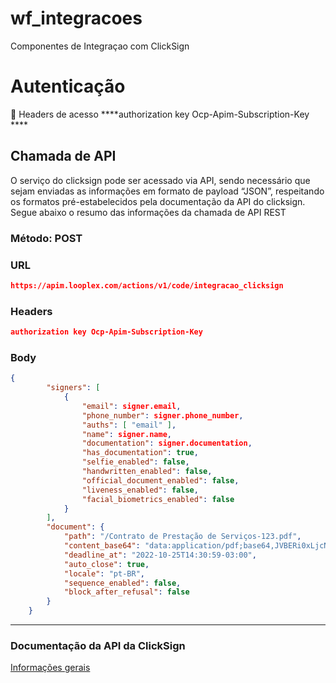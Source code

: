 # wf_integracoes
Componentes de Integraçao com ClickSign
# Autenticação

<aside>
🔐 Headers de acesso
****authorization key Ocp-Apim-Subscription-Key
****

</aside>

## Chamada de API

O serviço do clicksign pode ser acessado via API, sendo necessário que sejam enviadas as informações em formato de payload “JSON”, respeitando os formatos pré-estabelecidos pela documentação da API do clicksign. Segue abaixo o resumo das informações da chamada de API REST

### Método: POST

### URL

```json
https://apim.looplex.com/actions/v1/code/integracao_clicksign
```

### Headers

```json
authorization key Ocp-Apim-Subscription-Key
```

### Body

```json
{
        "signers": [
            {
                "email": signer.email,
                "phone_number": signer.phone_number,
                "auths": [ "email" ],
                "name": signer.name,
                "documentation": signer.documentation,
                "has_documentation": true,
                "selfie_enabled": false,
                "handwritten_enabled": false,
                "official_document_enabled": false,
                "liveness_enabled": false,
                "facial_biometrics_enabled": false  
            }
        ],
        "document": {
            "path": "/Contrato de Prestação de Serviços-123.pdf",
            "content_base64": "data:application/pdf;base64,JVBERi0xLjcNCiXi48/TDQo0IDAgb2JqDQo8PA0KL......",
            "deadline_at": "2022-10-25T14:30:59-03:00",
            "auto_close": true,
            "locale": "pt-BR",
            "sequence_enabled": false,
            "block_after_refusal": false
        }
    }
```

---

### Documentação da API da ClickSign

[Informações gerais](https://developers.clicksign.com/docs/informacoes-gerais)

